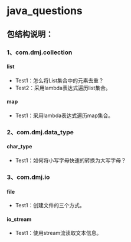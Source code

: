 # java_questions

## 包结构说明：

### 1、com.dmj.collection
#### list

* Test1：怎么将List集合中的元素去重？
* Test2：采用lambda表达式遍历list集合。

#### map

* Test1：采用lambda表达式遍历map集合。

### 2、com.dmj.data_type
#### char_type

* Test1：如何将小写字母快速的转换为大写字母？

### 3、com.dmj.io
#### file
* Test1：创建文件的三个方式。
#### io_stream
* Test1：使用stream流读取文本信息。
